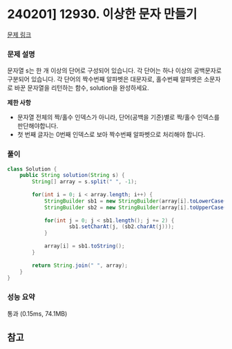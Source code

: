 # 240201] 12930. 이상한 문자 만들기

[문제 링크](https://school.programmers.co.kr/learn/courses/30/lessons/12930)

### 문제 설명
문자열 s는 한 개 이상의 단어로 구성되어 있습니다. 각 단어는 하나 이상의 공백문자로 구분되어 있습니다. 각 단어의 짝수번째 알파벳은 대문자로, 홀수번째 알파벳은 소문자로 바꾼 문자열을 리턴하는 함수, solution을 완성하세요.

**제한 사항**  
* 문자열 전체의 짝/홀수 인덱스가 아니라, 단어(공백을 기준)별로 짝/홀수 인덱스를 판단해야합니다.  
* 첫 번째 글자는 0번째 인덱스로 보아 짝수번째 알파벳으로 처리해야 합니다.

### 풀이
```java
class Solution {
    public String solution(String s) {
        String[] array = s.split(" ", -1);
        
        for(int i = 0; i < array.length; i++) {
            StringBuilder sb1 = new StringBuilder(array[i].toLowerCase());
            StringBuilder sb2 = new StringBuilder(array[i].toUpperCase());
            
            for(int j = 0; j < sb1.length(); j += 2) {
                    sb1.setCharAt(j, (sb2.charAt(j)));
            }
            
            array[i] = sb1.toString();
        }
        
        return String.join(" ", array);
    }
}
```

### 성능 요약
통과 (0.15ms, 74.1MB)

## 참고
